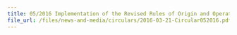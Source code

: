 ```yaml
---
title: 05/2016 Implementation of the Revised Rules of Origin and Operational Certification Procedures under ASEAN Australia New Zealand Free Trade Area
file_url: /files/news-and-media/circulars/2016-03-21-Circular052016.pdf
---
```

